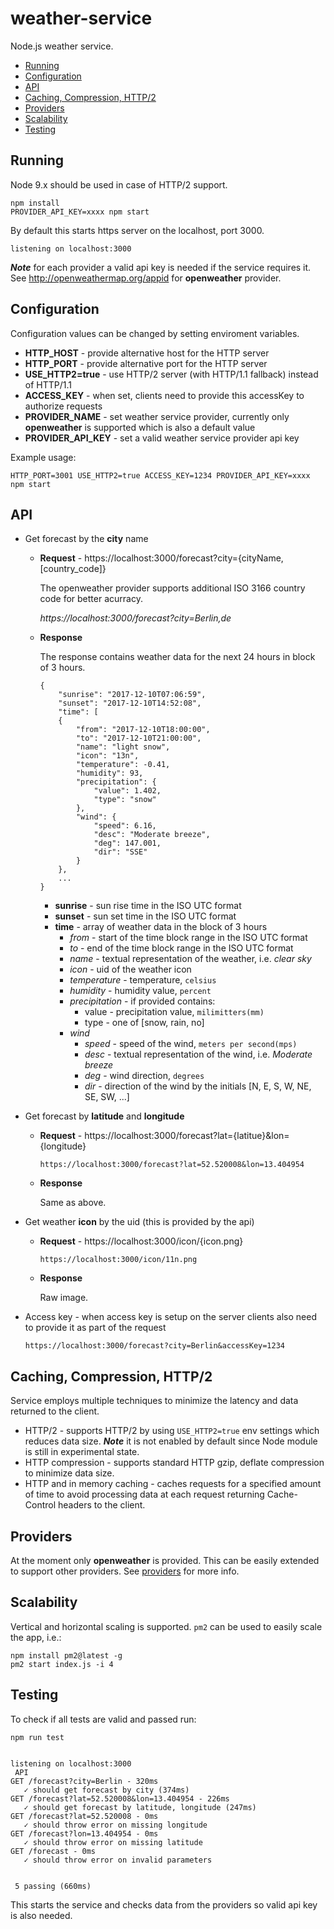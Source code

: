 # weather-service
Node.js weather service.

  * [Running](#running)
  * [Configuration](#configuration)
  * [API](#api)
  * [Caching, Compression, HTTP/2](#caching-compression-http2)
  * [Providers](#providers)
  * [Scalability](#scalability)
  * [Testing](#testing)

## Running

Node 9.x should be used in case of HTTP/2 support.

```
npm install
PROVIDER_API_KEY=xxxx npm start
```

By default this starts https server on the localhost, port 3000.
```
listening on localhost:3000
```

***Note*** for each provider a valid api key is needed if the service requires it. See
http://openweathermap.org/appid for **openweather** provider.

## Configuration

Configuration values can be changed by setting enviroment variables.

* **HTTP_HOST** - provide alternative host for the HTTP server
* **HTTP_PORT** - provide alternative port for the HTTP server
* **USE_HTTP2=true** - use HTTP/2 server (with HTTP/1.1 fallback) instead of HTTP/1.1
* **ACCESS_KEY** - when set, clients need to provide this accessKey to authorize requests
* **PROVIDER_NAME** - set weather service provider, currently only **openweather** is supported
which is also a default value
* **PROVIDER_API_KEY** - set a valid weather service provider api key

Example usage:
```
HTTP_PORT=3001 USE_HTTP2=true ACCESS_KEY=1234 PROVIDER_API_KEY=xxxx npm start
```

## API

* Get forecast by the **city** name

    * **Request** - https://localhost:3000/forecast?city={cityName,[country_code]}

        The openweather provider supports additional ISO 3166 country code for better acurracy.

        *https://localhost:3000/forecast?city=Berlin,de*

    * **Response**

        The response contains weather data for the next 24 hours in block of 3 hours.

        ```
        {
            "sunrise": "2017-12-10T07:06:59",
            "sunset": "2017-12-10T14:52:08",
            "time": [
            {
                "from": "2017-12-10T18:00:00",
                "to": "2017-12-10T21:00:00",
                "name": "light snow",
                "icon": "13n",
                "temperature": -0.41,
                "humidity": 93,
                "precipitation": {
                    "value": 1.402,
                    "type": "snow"
                },
                "wind": {
                    "speed": 6.16,
                    "desc": "Moderate breeze",
                    "deg": 147.001,
                    "dir": "SSE"
                }
            },
            ...
        }
        ```

        * **sunrise** - sun rise time in the ISO UTC format
        * **sunset** - sun set time in the ISO UTC format
        * **time** - array of weather data in the block of 3 hours
            * *from* - start of the time block range in the ISO UTC format
            * *to* - end of the time block range in the ISO UTC format
            * *name* - textual representation of the weather, i.e. *clear sky*
            * *icon* - uid of the weather icon
            * *temperature* - temperature, `celsius`
            * *humidity* - humidity value, `percent`
            * *precipitation* - if provided contains:
                * value - precipitation value, `milimitters(mm)`
                * type - one of [snow, rain, no]
            * *wind*
                * *speed* - speed of the wind, `meters per second(mps)`
                * *desc* - textual representation of the wind, i.e. *Moderate breeze*
                * *deg* - wind direction, `degrees`
                * *dir* - direction of the wind by the initials [N, E, S, W, NE, SE, SW, ...]

* Get forecast by **latitude** and **longitude**

    * **Request** - https://localhost:3000/forecast?lat={latitue}&lon={longitude}

        ```https://localhost:3000/forecast?lat=52.520008&lon=13.404954```

    * **Response**

        Same as above.

* Get weather **icon** by the uid (this is provided by the api)

    * **Request** - https://localhost:3000/icon/{icon.png}

        ```https://localhost:3000/icon/11n.png```

    * **Response**

        Raw image.

 * Access key - when access key is setup on the server clients also need to provide it as part of
 the request

    ```https://localhost:3000/forecast?city=Berlin&accessKey=1234```

## Caching, Compression, HTTP/2

Service employs multiple techniques to minimize the latency and data returned to the client.
* HTTP/2 - supports HTTP/2 by using `USE_HTTP2=true` env settings which reduces data size.
***Note*** it is not enabled by default since Node module is still in experimental state.
 * HTTP compression - supports standard HTTP gzip, deflate compression to minimize data size.
 * HTTP and in memory caching - caches requests for a specified amount of time to avoid processing
 data at each request returning Cache-Control headers to the client.

## Providers

 At the moment only **openweather** is provided. This can be easily extended to support other
 providers. See [providers](providers) for more info.

## Scalability

 Vertical and horizontal scaling is supported. `pm2` can be used to easily scale the app, i.e.:

 ```
 npm install pm2@latest -g
 pm2 start index.js -i 4
 ```

## Testing

 To check if all tests are valid and passed run:

 ```
 npm run test


 listening on localhost:3000
  API
GET /forecast?city=Berlin - 320ms
    ✓ should get forecast by city (374ms)
GET /forecast?lat=52.520008&lon=13.404954 - 226ms
    ✓ should get forecast by latitude, longitude (247ms)
GET /forecast?lat=52.520008 - 0ms
    ✓ should throw error on missing longitude
GET /forecast?lon=13.404954 - 0ms
    ✓ should throw error on missing latitude
GET /forecast - 0ms
    ✓ should throw error on invalid parameters


  5 passing (660ms)
 ```

 This starts the service and checks data from the providers so valid api key is also needed.
